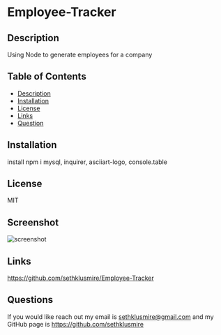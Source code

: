 # Employee-Tracker

## Description
Using Node to generate employees for a company

## Table of Contents

* [Description](#description)
* [Installation](#installation)
* [License](#license)
* [Links](#links)
* [Question](#questions)

## Installation
install npm i mysql, inquirer, asciiart-logo, console.table

## License
MIT

## Screenshot
![screenshot](image/Screenshot.png)

## Links
https://github.com/sethklusmire/Employee-Tracker

## Questions
If you would like reach out my email is [sethklusmire@gmail.com](sethklusmire@gmail.com) and my GitHub page is https://github.com/sethklusmire

